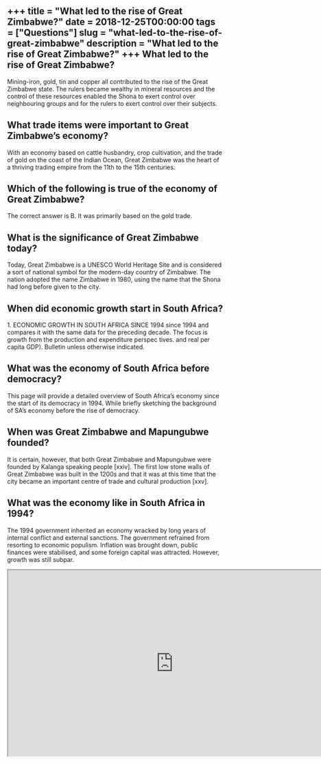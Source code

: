 +++
title = "What led to the rise of Great Zimbabwe?"
date = 2018-12-25T00:00:00
tags = ["Questions"]
slug = "what-led-to-the-rise-of-great-zimbabwe"
description = "What led to the rise of Great Zimbabwe?"
+++
What led to the rise of Great Zimbabwe?
---------------------------------------

Mining-iron, gold, tin and copper all contributed to the rise of the Great Zimbabwe state. The rulers became wealthy in mineral resources and the control of these resources enabled the Shona to exert control over neighbouring groups and for the rulers to exert control over their subjects.

What trade items were important to Great Zimbabwe’s economy?
------------------------------------------------------------

With an economy based on cattle husbandry, crop cultivation, and the trade of gold on the coast of the Indian Ocean, Great Zimbabwe was the heart of a thriving trading empire from the 11th to the 15th centuries.

Which of the following is true of the economy of Great Zimbabwe?
----------------------------------------------------------------

The correct answer is B. It was primarily based on the gold trade.

What is the significance of Great Zimbabwe today?
-------------------------------------------------

Today, Great Zimbabwe is a UNESCO World Heritage Site and is considered a sort of national symbol for the modern-day country of Zimbabwe. The nation adopted the name Zimbabwe in 1980, using the name that the Shona had long before given to the city.

When did economic growth start in South Africa?
-----------------------------------------------

1\. ECONOMIC GROWTH IN SOUTH AFRICA SINCE 1994 since 1994 and compares it with the same data for the preceding decade. The focus is growth from the production and expenditure perspec tives. and real per capita GDP). Bulletin unless otherwise indicated.

What was the economy of South Africa before democracy?
------------------------------------------------------

This page will provide a detailed overview of South Africa’s economy since the start of its democracy in 1994. While briefly sketching the background of SA’s economy before the rise of democracy.

When was Great Zimbabwe and Mapungubwe founded?
-----------------------------------------------

It is certain, however, that both Great Zimbabwe and Mapungubwe were founded by Kalanga speaking people \[xxiv\]. The first low stone walls of Great Zimbabwe was built in the 1200s and that it was at this time that the city became an important centre of trade and cultural production \[xxv\].

What was the economy like in South Africa in 1994?
--------------------------------------------------

The 1994 government inherited an economy wracked by long years of internal conflict and external sanctions. The government refrained from resorting to economic populism. Inflation was brought down, public finances were stabilised, and some foreign capital was attracted. However, growth was still subpar.

<iframe allow="accelerometer; autoplay; clipboard-write; encrypted-media; gyroscope; picture-in-picture" allowfullscreen="" class="__youtube_prefs__  epyt-is-override  no-lazyload" data-no-lazy="1" data-origheight="433" data-origwidth="770" data-skipgform_ajax_framebjll="" height="433" id="_ytid_25586" loading="lazy" src="https://www.youtube.com/embed/CdKD4-fVnyE?enablejsapi=1&autoplay=0&cc_load_policy=0&cc_lang_pref=&iv_load_policy=1&loop=0&modestbranding=0&rel=1&fs=1&playsinline=0&autohide=2&theme=dark&color=red&controls=1&" title="YouTube player" width="770"></iframe>